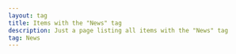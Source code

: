 ```yaml
---
layout: tag
title: Items with the "News" tag
description: Just a page listing all items with the "News" tag
tag: News
---
```

